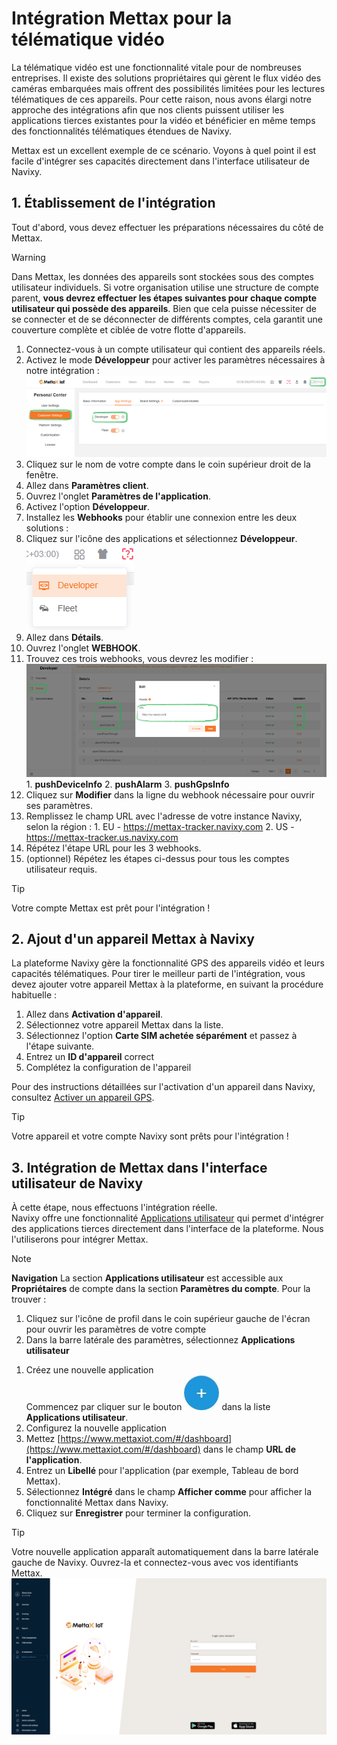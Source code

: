 # Intégration Mettax pour la télématique vidéo

La télématique vidéo est une fonctionnalité vitale pour de nombreuses entreprises. Il existe des solutions propriétaires qui gèrent le flux vidéo des caméras embarquées mais offrent des possibilités limitées pour les lectures télématiques de ces appareils. Pour cette raison, nous avons élargi notre approche des intégrations afin que nos clients puissent utiliser les applications tierces existantes pour la vidéo et bénéficier en même temps des fonctionnalités télématiques étendues de Navixy.

Mettax est un excellent exemple de ce scénario. Voyons à quel point il est facile d'intégrer ses capacités directement dans l'interface utilisateur de Navixy.

## 1\. Établissement de l'intégration

Tout d'abord, vous devez effectuer les préparations nécessaires du côté de Mettax.

> [!WARNING]
> Dans Mettax, les données des appareils sont stockées sous des comptes utilisateur individuels. Si votre organisation utilise une structure de compte parent, **vous devrez effectuer les étapes suivantes pour chaque compte utilisateur qui possède des appareils**. Bien que cela puisse nécessiter de se connecter et de se déconnecter de différents comptes, cela garantit une couverture complète et ciblée de votre flotte d'appareils.

1. Connectez-vous à un compte utilisateur qui contient des appareils réels.
2. Activez le mode **Développeur** pour activer les paramètres nécessaires à notre intégration :![1c5902de90af4f9a803a2ef64b799378.png](attachments/1c5902de90af4f9a803a2ef64b799378.png)
  1. Cliquez sur le nom de votre compte dans le coin supérieur droit de la fenêtre.
  2. Allez dans **Paramètres client**.
  3. Ouvrez l'onglet **Paramètres de l'application**.
  4. Activez l'option **Développeur**.
3. Installez les **Webhooks** pour établir une connexion entre les deux solutions :
  1. Cliquez sur l'icône des applications et sélectionnez **Développeur**.![acdb2153ec834501a9384105316ba9bd.png](attachments/acdb2153ec834501a9384105316ba9bd.png)
  2. Allez dans **Détails**.
  3. Ouvrez l'onglet **WEBHOOK**.
  4. Trouvez ces trois webhooks, vous devrez les modifier :![d9ee89e7a6be4ee8a8f56e343983b061.png](attachments/d9ee89e7a6be4ee8a8f56e343983b061.png)
    1. **pushDeviceInfo**
    2. **pushAlarm**
    3. **pushGpsInfo**
  5. Cliquez sur **Modifier** dans la ligne du webhook nécessaire pour ouvrir ses paramètres.
  6. Remplissez le champ URL avec l'adresse de votre instance Navixy, selon la région :
    1. EU - https://mettax-tracker.navixy.com
    2. US - https://mettax-tracker.us.navixy.com
  7. Répétez l'étape URL pour les 3 webhooks.
4. (optionnel) Répétez les étapes ci-dessus pour tous les comptes utilisateur requis.

> [!TIP]
> Votre compte Mettax est prêt pour l'intégration !

## 2\. Ajout d'un appareil Mettax à Navixy

La plateforme Navixy gère la fonctionnalité GPS des appareils vidéo et leurs capacités télématiques. Pour tirer le meilleur parti de l'intégration, vous devez ajouter votre appareil Mettax à la plateforme, en suivant la procédure habituelle :

1. Allez dans **Activation d'appareil**.
2. Sélectionnez votre appareil Mettax dans la liste.
3. Sélectionnez l'option **Carte SIM achetée séparément** et passez à l'étape suivante.
4. Entrez un **ID d'appareil** correct
5. Complétez la configuration de l'appareil

Pour des instructions détaillées sur l'activation d'un appareil dans Navixy, consultez [Activer un appareil GPS](/wiki/pages/createpage.action?spaceKey=UDOCFR&title=Activate%20GPS%20device&linkCreation=true&fromPageId=3371139121).

> [!TIP]
> Votre appareil et votre compte Navixy sont prêts pour l'intégration !

## 3\. Intégration de Mettax dans l'interface utilisateur de Navixy

À cette étape, nous effectuons l'intégration réelle.  
Navixy offre une fonctionnalité [Applications utilisateur](https://squaregps.atlassian.net/wiki/spaces/USERDOCSOLD/pages/3017179152/User+applications?atlOrigin=eyJpIjoiYzVjMjI4Mjg4NWQ1NDU0ZjlhYTEyOWE2ZjAwM2RhZTYiLCJwIjoiYyJ9) qui permet d'intégrer des applications tierces directement dans l'interface de la plateforme. Nous l'utiliserons pour intégrer Mettax.

> [!NOTE]
> **Navigation**
> La section **Applications utilisateur** est accessible aux **Propriétaires** de compte dans la section **Paramètres du compte**. Pour la trouver :
> 1. Cliquez sur l'icône de profil dans le coin supérieur gauche de l'écran pour ouvrir les paramètres de votre compte
> 2. Dans la barre latérale des paramètres, sélectionnez **Applications utilisateur**

1. Créez une nouvelle application  
Commencez par cliquer sur le bouton ![chrome_py0qhiu5p8.webp](attachments/54ffba9caf9b4a4c93bbc7c41e5dfef7.jpg)
 dans la liste **Applications utilisateur**.
2. Configurez la nouvelle application
  1. Mettez [https://www.mettaxiot.com/#/dashboard](https://www.mettaxiot.com/#/dashboard) dans le champ **URL de l'application**.
  2. Entrez un **Libellé** pour l'application (par exemple, Tableau de bord Mettax).
  3. Sélectionnez **Intégré** dans le champ **Afficher comme** pour afficher la fonctionnalité Mettax dans Navixy.
3. Cliquez sur **Enregistrer** pour terminer la configuration.

> [!TIP]
> Votre nouvelle application apparaît automatiquement dans la barre latérale gauche de Navixy. Ouvrez-la et connectez-vous avec vos identifiants Mettax.
> ![a770bebe54d04f848fcb9e4d89f3acca.png](attachments/a770bebe54d04f848fcb9e4d89f3acca.png)